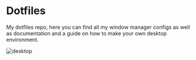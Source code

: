 # Dotfiles
My dotfiles repo, here you can find all my window manager configs as well as documentation and a guide on how to make your own desktop environment.

![desktop](https://user-images.githubusercontent.com/85723755/124345751-f280bd00-db97-11eb-81d4-aa8d1ab6011b.png)
